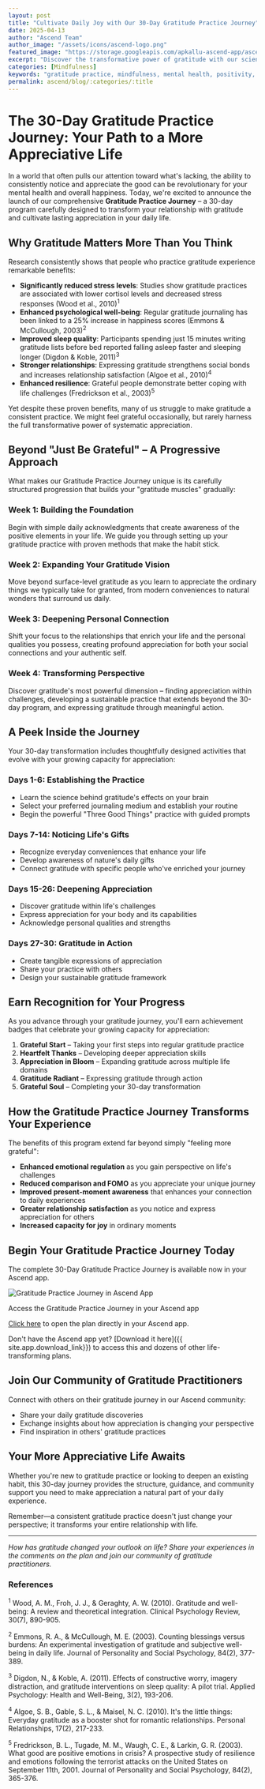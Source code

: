 ```yaml
---
layout: post
title: "Cultivate Daily Joy with Our 30-Day Gratitude Practice Journey"
date: 2025-04-13
author: "Ascend Team"
author_image: "/assets/icons/ascend-logo.png"
featured_image: "https://storage.googleapis.com/apkallu-ascend-app/ascend/badges/ascend_team/gratitude_practice_appreciation_in_bloom.jpeg"
excerpt: "Discover the transformative power of gratitude with our scientifically designed 30-day program that guides you from simple daily acknowledgments to profound appreciation practices that can reshape your entire outlook on life."
categories: [Mindfulness]
keywords: "gratitude practice, mindfulness, mental health, positivity, well-being, daily gratitude, appreciation, journaling, personal growth"
permalink: ascend/blog/:categories/:title
---
```


# The 30-Day Gratitude Practice Journey: Your Path to a More Appreciative Life

In a world that often pulls our attention toward what's lacking, the ability to consistently notice and appreciate the good can be revolutionary for your mental health and overall happiness. Today, we're excited to announce the launch of our comprehensive **Gratitude Practice Journey** – a 30-day program carefully designed to transform your relationship with gratitude and cultivate lasting appreciation in your daily life.

## Why Gratitude Matters More Than You Think

Research consistently shows that people who practice gratitude experience remarkable benefits:

- **Significantly reduced stress levels**: Studies show gratitude practices are associated with lower cortisol levels and decreased stress responses (Wood et al., 2010)<sup>1</sup>
- **Enhanced psychological well-being**: Regular gratitude journaling has been linked to a 25% increase in happiness scores (Emmons & McCullough, 2003)<sup>2</sup>
- **Improved sleep quality**: Participants spending just 15 minutes writing gratitude lists before bed reported falling asleep faster and sleeping longer (Digdon & Koble, 2011)<sup>3</sup>
- **Stronger relationships**: Expressing gratitude strengthens social bonds and increases relationship satisfaction (Algoe et al., 2010)<sup>4</sup>
- **Enhanced resilience**: Grateful people demonstrate better coping with life challenges (Fredrickson et al., 2003)<sup>5</sup>

Yet despite these proven benefits, many of us struggle to make gratitude a consistent practice. We might feel grateful occasionally, but rarely harness the full transformative power of systematic appreciation.

## Beyond "Just Be Grateful" – A Progressive Approach

What makes our Gratitude Practice Journey unique is its carefully structured progression that builds your "gratitude muscles" gradually:

### Week 1: Building the Foundation
Begin with simple daily acknowledgments that create awareness of the positive elements in your life. We guide you through setting up your gratitude practice with proven methods that make the habit stick.

### Week 2: Expanding Your Gratitude Vision
Move beyond surface-level gratitude as you learn to appreciate the ordinary things we typically take for granted, from modern conveniences to natural wonders that surround us daily.

### Week 3: Deepening Personal Connection
Shift your focus to the relationships that enrich your life and the personal qualities you possess, creating profound appreciation for both your social connections and your authentic self.

### Week 4: Transforming Perspective
Discover gratitude's most powerful dimension – finding appreciation within challenges, developing a sustainable practice that extends beyond the 30-day program, and expressing gratitude through meaningful action.

## A Peek Inside the Journey

Your 30-day transformation includes thoughtfully designed activities that evolve with your growing capacity for appreciation:

### Days 1-6: Establishing the Practice
- Learn the science behind gratitude's effects on your brain
- Select your preferred journaling medium and establish your routine
- Begin the powerful "Three Good Things" practice with guided prompts

### Days 7-14: Noticing Life's Gifts
- Recognize everyday conveniences that enhance your life
- Develop awareness of nature's daily gifts
- Connect gratitude with specific people who've enriched your journey

### Days 15-26: Deepening Appreciation
- Discover gratitude within life's challenges
- Express appreciation for your body and its capabilities
- Acknowledge personal qualities and strengths

### Days 27-30: Gratitude in Action
- Create tangible expressions of appreciation
- Share your practice with others
- Design your sustainable gratitude framework

## Earn Recognition for Your Progress

As you advance through your gratitude journey, you'll earn achievement badges that celebrate your growing capacity for appreciation:

1. **Grateful Start** – Taking your first steps into regular gratitude practice
2. **Heartfelt Thanks** – Developing deeper appreciation skills
3. **Appreciation in Bloom** – Expanding gratitude across multiple life domains
4. **Gratitude Radiant** – Expressing gratitude through action
5. **Grateful Soul** – Completing your 30-day transformation

## How the Gratitude Practice Journey Transforms Your Experience

The benefits of this program extend far beyond simply "feeling more grateful":

- **Enhanced emotional regulation** as you gain perspective on life's challenges
- **Reduced comparison and FOMO** as you appreciate your unique journey
- **Improved present-moment awareness** that enhances your connection to daily experiences
- **Greater relationship satisfaction** as you notice and express appreciation for others
- **Increased capacity for joy** in ordinary moments

## Begin Your Gratitude Practice Journey Today

The complete 30-Day Gratitude Practice Journey is available now in your Ascend app.

<div class="blog-screenshot">
    <div class="blog-device-mockup">
        <img src="{{ 'assets/images/blog/screenshots/gratitude-practice-app-view.png' | relative_url }}" alt="Gratitude Practice Journey in Ascend App" class="blog-screenshot-image">
        <p class="screenshot-caption">Access the Gratitude Practice Journey in your Ascend app</p>
    </div>
</div>

[Click here](https://ascendapp.apkallu.co.uk/share/plans/43) to open the plan directly in your Ascend app.

Don't have the Ascend app yet? [Download it here]({{ site.app.download_link}}) to access this and dozens of other life-transforming plans.

## Join Our Community of Gratitude Practitioners

Connect with others on their gratitude journey in our Ascend community:

- Share your daily gratitude discoveries
- Exchange insights about how appreciation is changing your perspective
- Find inspiration in others' gratitude practices

## Your More Appreciative Life Awaits

Whether you're new to gratitude practice or looking to deepen an existing habit, this 30-day journey provides the structure, guidance, and community support you need to make appreciation a natural part of your daily experience.

Remember—a consistent gratitude practice doesn't just change your perspective; it transforms your entire relationship with life.

---

*How has gratitude changed your outlook on life? Share your experiences in the comments on the plan and join our community of gratitude practitioners.*

### References

<sup>1</sup> Wood, A. M., Froh, J. J., & Geraghty, A. W. (2010). Gratitude and well-being: A review and theoretical integration. Clinical Psychology Review, 30(7), 890-905.

<sup>2</sup> Emmons, R. A., & McCullough, M. E. (2003). Counting blessings versus burdens: An experimental investigation of gratitude and subjective well-being in daily life. Journal of Personality and Social Psychology, 84(2), 377-389.

<sup>3</sup> Digdon, N., & Koble, A. (2011). Effects of constructive worry, imagery distraction, and gratitude interventions on sleep quality: A pilot trial. Applied Psychology: Health and Well-Being, 3(2), 193-206.

<sup>4</sup> Algoe, S. B., Gable, S. L., & Maisel, N. C. (2010). It's the little things: Everyday gratitude as a booster shot for romantic relationships. Personal Relationships, 17(2), 217-233.

<sup>5</sup> Fredrickson, B. L., Tugade, M. M., Waugh, C. E., & Larkin, G. R. (2003). What good are positive emotions in crisis? A prospective study of resilience and emotions following the terrorist attacks on the United States on September 11th, 2001. Journal of Personality and Social Psychology, 84(2), 365-376.


